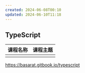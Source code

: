 ```yaml
---
created: 2024-06-08T00:10
updated: 2024-06-10T11:18
---
```


## TypeScript

| 课程名称 | 课程主题 |
| ---- | ---- |
|      |      |
 https://basarat.gitbook.io/typescript